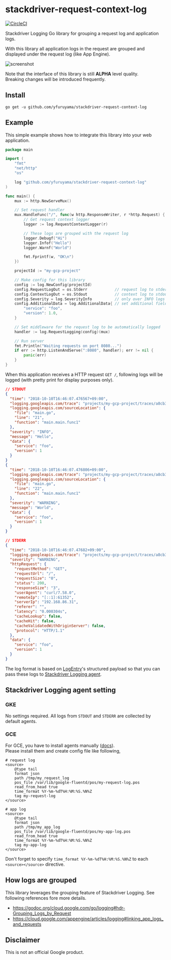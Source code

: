 stackdriver-request-context-log
===
[![CircleCI](https://circleci.com/gh/yfuruyama/stackdriver-request-context-log.svg?style=svg)](https://circleci.com/gh/yfuruyama/stackdriver-request-context-log)

Stackdriver Logging Go library for grouping a request log and application logs.

With this library all application logs in the request are grouped and displayed under the request log (like App Engine).

<img alt="screenshot" src="https://github.com/yfuruyama/stackdriver-request-context-log/blob/master/img/screenshot.png">

Note that the interface of this library is still **ALPHA** level quality.  
Breaking changes will be introduced frequently.

## Install

```
go get -u github.com/yfuruyama/stackdriver-request-context-log
```

## Example

This simple example shows how to integrate this library into your web application.

```go
package main

import (
	"fmt"
	"net/http"
	"os"

	log "github.com/yfuruyama/stackdriver-request-context-log"
)

func main() {
	mux := http.NewServeMux()

	// Set request handler
	mux.HandleFunc("/", func(w http.ResponseWriter, r *http.Request) {
		// Get request context logger
		logger := log.RequestContextLogger(r)

		// These logs are grouped with the request log
		logger.Debugf("Hi")
		logger.Infof("Hello")
		logger.Warnf("World")

		fmt.Fprintf(w, "OK\n")
	})

	projectId := "my-gcp-project"

	// Make config for this library
	config := log.NewConfig(projectId)
	config.RequestLogOut = os.Stderr            // request log to stderr
	config.ContextLogOut = os.Stdout            // context log to stdout
	config.Severity = log.SeverityInfo          // only over INFO logs are logged
	config.AdditionalData = log.AdditionalData{ // set additional fields for all logs
		"service": "foo",
		"version": 1.0,
	}

	// Set middleware for the request log to be automatically logged
	handler := log.RequestLogging(config)(mux)

	// Run server
	fmt.Println("Waiting requests on port 8080...")
	if err := http.ListenAndServe(":8080", handler); err != nil {
		panic(err)
	}
}
```

When this application receives a HTTP request `GET /`, following logs will be logged (with pretty print for display purposes only).

```json
// STDOUT
{
  "time": "2018-10-10T16:46:07.476567+09:00",
  "logging.googleapis.com/trace": "projects/my-gcp-project/traces/a8cb3e640add456cf7ed58e4a0589ea0",
  "logging.googleapis.com/sourceLocation": {
    "file": "main.go",
    "line": "21",
    "function": "main.main.func1"
  },
  "severity": "INFO",
  "message": "Hello",
  "data": {
    "service": "foo",
    "version": 1
  }
}
{
  "time": "2018-10-10T16:46:07.476806+09:00",
  "logging.googleapis.com/trace": "projects/my-gcp-project/traces/a8cb3e640add456cf7ed58e4a0589ea0",
  "logging.googleapis.com/sourceLocation": {
    "file": "main.go",
    "line": "22",
    "function": "main.main.func1"
  },
  "severity": "WARNING",
  "message": "World",
  "data": {
    "service": "foo",
    "version": 1
  }
}

// STDERR
{
  "time": "2018-10-10T16:46:07.47682+09:00",
  "logging.googleapis.com/trace": "projects/my-gcp-project/traces/a8cb3e640add456cf7ed58e4a0589ea0",
  "severity": "WARNING",
  "httpRequest": {
    "requestMethod": "GET",
    "requestUrl": "/",
    "requestSize": "0",
    "status": 200,
    "responseSize": "3",
    "userAgent": "curl/7.58.0",
    "remoteIp": "[::1]:61352",
    "serverIp": "192.168.86.31",
    "referer": "",
    "latency": "0.000304s",
    "cacheLookup": false,
    "cacheHit": false,
    "cacheValidatedWithOriginServer": false,
    "protocol": "HTTP/1.1"
  },
  "data": {
    "service": "foo",
    "version": 1
  }
}
```

The log format is based on [LogEntry](https://cloud.google.com/logging/docs/reference/v2/rest/v2/LogEntry)'s structured payload so that you can pass these logs to [Stackdriver Logging agent](https://cloud.google.com/logging/docs/agent/).  

## Stackdriver Logging agent setting

### GKE

No settings required. All logs from `STDOUT` and `STDERR` are collected by default agents.

### GCE

For GCE, you have to install agents manually ([docs](https://cloud.google.com/logging/docs/agent/installation)).  
Please install them and create config file like following,

```
# request log
<source>
    @type tail
    format json
    path /tmp/my_request_log
    pos_file /var/lib/google-fluentd/pos/my-request-log.pos
    read_from_head true
    time_format %Y-%m-%dT%H:%M:%S.%N%Z
    tag my-request-log
</source>

# app log
<source>
    @type tail
    format json
    path /tmp/my_app_log
    pos_file /var/lib/google-fluentd/pos/my-app-log.pos
    read_from_head true
    time_format %Y-%m-%dT%H:%M:%S.%N%Z
    tag my-app-log
</source>
```

Don't forget to specify `time_format %Y-%m-%dT%H:%M:%S.%N%Z` to each `<source></source>` directive.

## How logs are grouped

This library leverages the grouping feature of Stackdriver Logging.
See following references fore more details. 

* https://godoc.org/cloud.google.com/go/logging#hdr-Grouping_Logs_by_Request
* https://cloud.google.com/appengine/articles/logging#linking_app_logs_and_requests

## Disclaimer

This is not an official Google product.
